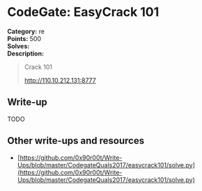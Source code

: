 # CodeGate: EasyCrack 101

**Category:** re  
**Points:** 500  
**Solves:**  
**Description:**  

> Crack 101
> 
> http://110.10.212.131:8777

## Write-up

TODO

## Other write-ups and resources

* [https://github.com/0x90r00t/Write-Ups/blob/master/CodegateQuals2017/easycrack101/solve.py](https://github.com/0x90r00t/Write-Ups/blob/master/CodegateQuals2017/easycrack101/solve.py)

